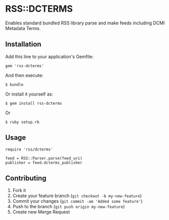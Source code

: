# RSS::DCTERMS

Enables standard bundled RSS library parse and make feeds including DCMI Metadata Terms.

## Installation

Add this line to your application's Gemfile:

    gem 'rss-dcterms'

And then execute:

    $ bundle

Or install it yourself as:

    $ gem install rss-dcterms

Or

    $ ruby setup.rb

## Usage

    require 'rss/dcterms'

    feed = RSS::Parser.parse(feed_uri)
    publisher = feed.dcterms_publisher

## Contributing

1. Fork it
2. Create your feature branch (`git checkout -b my-new-feature`)
3. Commit your changes (`git commit -am 'Added some feature'`)
4. Push to the branch (`git push origin my-new-feature`)
5. Create new Merge Request
